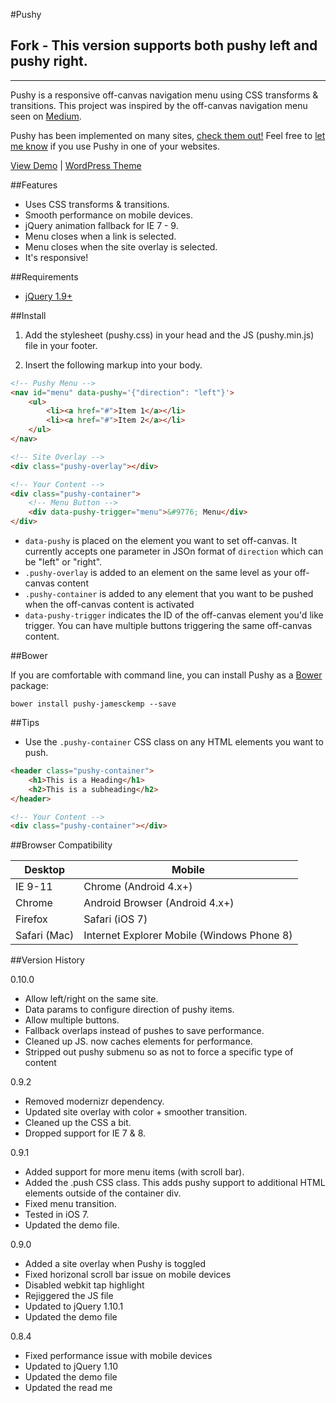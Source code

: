 #Pushy
## Fork - This version supports both pushy left and pushy right.

---

Pushy is a responsive off-canvas navigation menu using CSS transforms & transitions. This project was inspired by the off-canvas navigation menu seen on [Medium](https://medium.com/).

Pushy has been implemented on many sites, [check them out!](https://github.com/christophery/pushy#sites-using-pushy) Feel free to [let me know](http://www.twitter.com/cmyee) if you use Pushy in one of your websites.

[View Demo](http://www.christopheryee.ca/pushy) | [WordPress Theme](https://github.com/christophery/pushypress)

##Features

- Uses CSS transforms & transitions.
- Smooth performance on mobile devices.
- jQuery animation fallback for IE 7 - 9.
- Menu closes when a link is selected.
- Menu closes when the site overlay is selected.
- It's responsive!

##Requirements

- [jQuery 1.9+](http://jquery.com/)

##Install

1. Add the stylesheet (pushy.css) in your head and the JS (pushy.min.js) file in your footer.

2. Insert the following markup into your body.

```html
<!-- Pushy Menu -->
<nav id="menu" data-pushy='{"direction": "left"}'>
    <ul>
        <li><a href="#">Item 1</a></li>
        <li><a href="#">Item 2</a></li>
    </ul>
</nav>

<!-- Site Overlay -->
<div class="pushy-overlay"></div>

<!-- Your Content -->
<div class="pushy-container">
    <!-- Menu Button -->
    <div data-pushy-trigger="menu">&#9776; Menu</div>
</div>
```

* `data-pushy` is placed on the element you want to set off-canvas. It currently accepts one parameter in JSOn format of `direction` which can be "left" or "right".
* `.pushy-overlay` is added to an element on the same level as your off-canvas content
* `.pushy-container` is added to any element that you want to be pushed when the off-canvas content is activated
* `data-pushy-trigger` indicates the ID of the off-canvas element you'd like trigger. You can have multiple buttons triggering the same off-canvas content.

##Bower

If you are comfortable with command line, you can install Pushy as a [Bower](http://bower.io/) package:

```
bower install pushy-jamesckemp --save
```

##Tips

- Use the ```.pushy-container``` CSS class on any HTML elements you want to push.

```html
<header class="pushy-container">
    <h1>This is a Heading</h1>
    <h2>This is a subheading</h2>
</header>

<!-- Your Content -->
<div class="pushy-container"></div>
```

##Browser Compatibility

| Desktop       | Mobile                                      |
| ------------- | ------------------------------------------- |
| IE 9-11       | Chrome (Android 4.x+)                       |
| Chrome        | Android Browser (Android 4.x+)              |
| Firefox       | Safari (iOS 7)                              |
| Safari (Mac)  | Internet Explorer Mobile (Windows Phone 8)  |

##Version History

0.10.0

- Allow left/right on the same site.
- Data params to configure direction of pushy items.
- Allow multiple buttons.
- Fallback overlaps instead of pushes to save performance.
- Cleaned up JS. now caches elements for performance.
- Stripped out pushy submenu so as not to force a specific type of content

0.9.2

- Removed modernizr dependency.
- Updated site overlay with color + smoother transition.
- Cleaned up the CSS a bit.
- Dropped support for IE 7 & 8.

0.9.1

- Added support for more menu items (with scroll bar).
- Added the .push CSS class. This adds pushy support to additional HTML elements outside of the container div.
- Fixed menu transition.
- Tested in iOS 7.
- Updated the demo file.

0.9.0

- Added a site overlay when Pushy is toggled
- Fixed horizonal scroll bar issue on mobile devices
- Disabled webkit tap highlight
- Rejiggered the JS file
- Updated to jQuery 1.10.1
- Updated the demo file

0.8.4

- Fixed performance issue with mobile devices
- Updated to jQuery 1.10
- Updated the demo file
- Updated the read me